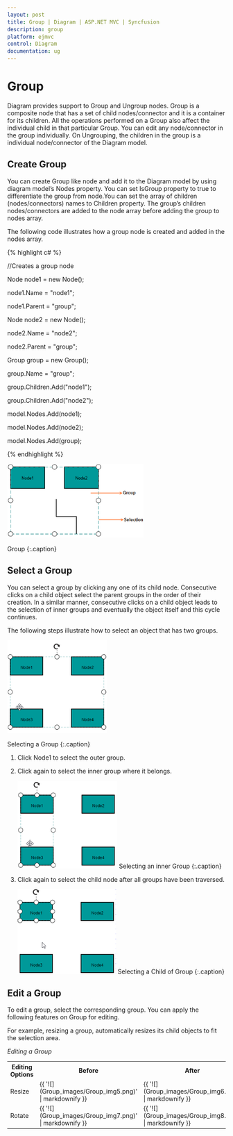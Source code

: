 ```yaml
---
layout: post
title: Group | Diagram | ASP.NET MVC | Syncfusion
description: group
platform: ejmvc
control: Diagram
documentation: ug
---
```


# Group

Diagram provides support to Group and Ungroup nodes. Group is a composite node that has a set of child nodes/connector and it is a container for its children. All the operations performed on a Group also affect the individual child in that particular Group. You can edit any node/connector in the group individually. On Ungrouping, the children in the group is a individual node/connector of the Diagram model. 

## Create Group

You can create Group like node and add it to the Diagram model by using diagram model’s Nodes property. You can set IsGroup property to true to differentiate the group from node.You can set the array of children (nodes/connectors) names to Children property. The group’s children nodes/connectors are added to the node array before adding the group to nodes array. 

The following code illustrates how a group node is created and added in the nodes array.

{% highlight c# %}


//Creates a group node

Node node1 = new Node();

node1.Name = "node1";

node1.Parent = "group";

Node node2 = new Node();

node2.Name = "node2";

node2.Parent = "group";

Group group = new Group();

group.Name = "group";

group.Children.Add("node1");

group.Children.Add("node2");

model.Nodes.Add(node1);

model.Nodes.Add(node2);

model.Nodes.Add(group);



{% endhighlight %}



![](Group_images/Group_img1.png)

Group
{:.caption}

## Select a Group

You can select a group by clicking any one of its child node. Consecutive clicks on a child object select the parent groups in the order of their creation. In a similar manner, consecutive clicks on a child object leads to the selection of inner groups and eventually the object itself and this cycle continues.

The following steps illustrate how to select an object that has two groups.



![](Group_images/Group_img2.png)

Selecting a Group
{:.caption}


1. Click Node1 to select the outer group.
2. Click again to select the inner group where it belongs.



   ![](Group_images/Group_img3.png)
   Selecting an inner Group
   {:.caption}


3. Click again to select the child node after all groups have been traversed.



   ![](Group_images/Group_img4.png)
   Selecting a Child of Group
   {:.caption}

## Edit a Group

To edit a group, select the corresponding group. You can apply the following features on Group for editing.

For example, resizing a group, automatically resizes its child objects to fit the selection area.

_Editing a Group_

<table>
<tr>
<th>
Editing Options</th><th>
Before </th><th>
After</th></tr>
<tr>
<td>
Resize</td><td>
{{ '![](Group_images/Group_img5.png)' | markdownify }}

</td><td>
{{ '![](Group_images/Group_img6.png)' | markdownify }}

</td></tr>
<tr>
<td>
Rotate</td><td>
{{ '![](Group_images/Group_img7.png)' | markdownify }}

</td><td>
{{ '![](Group_images/Group_img8.png)' | markdownify }}

</td></tr>
</table>


